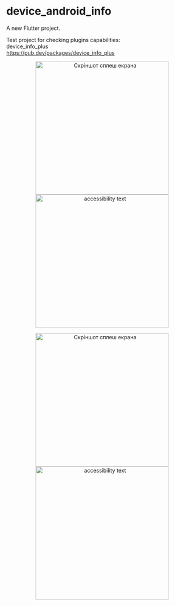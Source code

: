 # device_android_info

A new Flutter project.

Test project for checking plugins capabilities:<br>
  device_info_plus<br>
  https://pub.dev/packages/device_info_plus <br>



 <p align="center">
  <img src="src_for_redme/viber_2022-11-14_20-12-39-218.png" width="350" title="Скріншот сплеш екрана">
  <img src="src_for_redme/viber_2022-11-14_20-12-39-218.png" width="350" alt="accessibility text">
</p>

 <p align="center">
  <img src="src_for_redme/viber_2022-11-14_21-15-17-300.png" width="350" title="Скріншот сплеш екрана">
  <img src="src_for_redme/viber_2022-11-14_21-15-17-300.png" width="350" alt="accessibility text">
</p>
